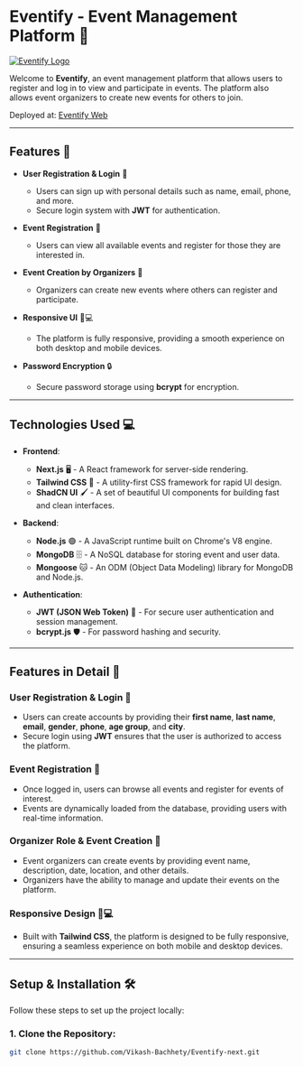 # Eventify - Event Management Platform 🚀

[![Eventify Logo](https://img.shields.io/badge/Eventify--Management--Platform-blue)](https://eventifymanagement-web.vercel.app/)

Welcome to **Eventify**, an event management platform that allows users to register and log in to view and participate in events. The platform also allows event organizers to create new events for others to join.

Deployed at: [Eventify Web](https://eventifymanagement-web.vercel.app/)

---

## Features 🌟

- **User Registration & Login** 🔑
  - Users can sign up with personal details such as name, email, phone, and more.
  - Secure login system with **JWT** for authentication.

- **Event Registration** 🎫
  - Users can view all available events and register for those they are interested in.
  
- **Event Creation by Organizers** 📝
  - Organizers can create new events where others can register and participate.
  
- **Responsive UI** 📱💻
  - The platform is fully responsive, providing a smooth experience on both desktop and mobile devices.
  
- **Password Encryption** 🔒
  - Secure password storage using **bcrypt** for encryption.
  
---

## Technologies Used 💻

- **Frontend**:
  - **Next.js** 🖥️ - A React framework for server-side rendering.
  - **Tailwind CSS** 🎨 - A utility-first CSS framework for rapid UI design.
  - **ShadCN UI** 🖌️ - A set of beautiful UI components for building fast and clean interfaces.
  
- **Backend**:
  - **Node.js** 🟢 - A JavaScript runtime built on Chrome's V8 engine.
  - **MongoDB** 🗄️ - A NoSQL database for storing event and user data.
  - **Mongoose** 🐱 - An ODM (Object Data Modeling) library for MongoDB and Node.js.
  
- **Authentication**:
  - **JWT (JSON Web Token)** 🔐 - For secure user authentication and session management.
  - **bcrypt.js** 🛡️ - For password hashing and security.

---

## Features in Detail 🧐

### User Registration & Login 🔑
- Users can create accounts by providing their **first name**, **last name**, **email**, **gender**, **phone**, **age group**, and **city**.
- Secure login using **JWT** ensures that the user is authorized to access the platform.

### Event Registration 🎫
- Once logged in, users can browse all events and register for events of interest.
- Events are dynamically loaded from the database, providing users with real-time information.

### Organizer Role & Event Creation 📝
- Event organizers can create events by providing event name, description, date, location, and other details.
- Organizers have the ability to manage and update their events on the platform.

### Responsive Design 📱💻
- Built with **Tailwind CSS**, the platform is designed to be fully responsive, ensuring a seamless experience on both mobile and desktop devices.

---

## Setup & Installation 🛠️

Follow these steps to set up the project locally:

### 1. Clone the Repository:
```bash
git clone https://github.com/Vikash-Bachhety/Eventify-next.git
